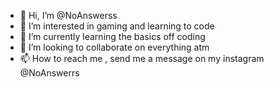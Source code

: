 - 👋 Hi, I’m @NoAnswerss
- 👀 I’m interested in gaming and learning to code
- 🌱 I’m currently learning the basics off coding 
- 💞️ I’m looking to collaborate on everything atm
- 📫 How to reach me , send me a message on my instagram @NoAnswerrs

<!---
NoAnswerss/NoAnswerss is a ✨ special ✨ repository because its `README.md` (this file) appears on your GitHub profile.
You can click the Preview link to take a look at your changes.
--->
